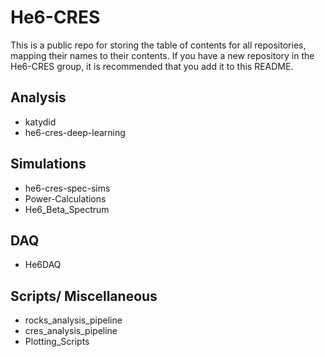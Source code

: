 He6-CRES
=======

This is a public repo for storing the table of contents for all repositories, mapping their names to their contents.
If you have a new repository in the He6-CRES group, it is recommended that you add it to this README.


## Analysis

- katydid
- he6-cres-deep-learning

## Simulations
- he6-cres-spec-sims
- Power-Calculations
- He6_Beta_Spectrum

## DAQ
- He6DAQ

## Scripts/ Miscellaneous
- rocks_analysis_pipeline
- cres_analysis_pipeline
- Plotting_Scripts
